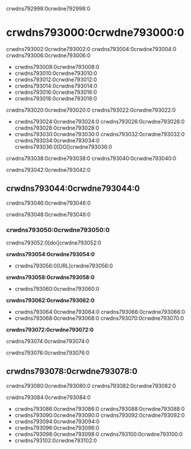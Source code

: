 crwdns792998:0crwdne792998:0
# crwdns793000:0crwdne793000:0

crwdns793002:0crwdne793002:0 crwdns793004:0crwdne793004:0 crwdns793006:0crwdne793006:0
- crwdns793008:0crwdne793008:0
- crwdns793010:0crwdne793010:0
- crwdns793012:0crwdne793012:0
- crwdns793014:0crwdne793014:0
- crwdns793016:0crwdne793016:0
- crwdns793018:0crwdne793018:0

crwdns793020:0crwdne793020:0 crwdns793022:0crwdne793022:0
- crwdns793024:0crwdne793024:0 crwdns793026:0crwdne793026:0 crwdns793028:0crwdne793028:0
- crwdns793030:0crwdne793030:0 crwdns793032:0crwdne793032:0 crwdns793034:0crwdne793034:0 crwdns793036:0[DOI]crwdne793036:0

crwdns793038:0crwdne793038:0 crwdns793040:0crwdne793040:0

crwdns793042:0crwdne793042:0
## crwdns793044:0crwdne793044:0

crwdns793046:0crwdne793046:0

crwdns793048:0crwdne793048:0

### crwdns793050:0crwdne793050:0

crwdns793052:0[doi]crwdne793052:0

**crwdns793054:0crwdne793054:0**
- crwdns793056:0[URL]crwdne793056:0

**crwdns793058:0crwdne793058:0**
- crwdns793060:0crwdne793060:0

**crwdns793062:0crwdne793062:0**
- crwdns793064:0crwdne793064:0 crwdns793066:0crwdne793066:0
-  crwdns793068:0crwdne793068:0 crwdns793070:0crwdne793070:0

**crwdns793072:0crwdne793072:0**

crwdns793074:0crwdne793074:0

crwdns793076:0crwdne793076:0
## crwdns793078:0crwdne793078:0

crwdns793080:0crwdne793080:0 crwdns793082:0crwdne793082:0

crwdns793084:0crwdne793084:0

- crwdns793086:0crwdne793086:0 crwdns793088:0crwdne793088:0
- crwdns793090:0crwdne793090:0 crwdns793092:0crwdne793092:0
- crwdns793094:0crwdne793094:0
- crwdns793096:0crwdne793096:0
- crwdns793098:0crwdne793098:0 crwdns793100:0crwdne793100:0
- crwdns793102:0crwdne793102:0
